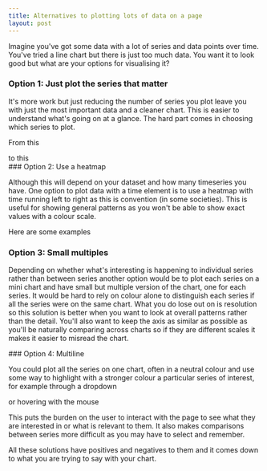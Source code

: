 ```yaml
---
title: Alternatives to plotting lots of data on a page
layout: post
---
```


Imagine you've got some data with a lot of series and data points over time. You've tried a line chart but there is just too much data. You want it to look good but what are your options for visualising it?

### Option 1: Just plot the series that matter

It's more work but just reducing the number of series you plot leave you with just the most important data and a cleaner chart. This is easier to understand what's going on at a glance. The hard part comes in choosing which series to plot.

From this
<div id="returntonormal5"></div>
<script src="https://cdn.ons.gov.uk/vendor/pym/1.3.2/pym.min.js"></script>
<script>

var parent = pym.Parent('returntonormal5', 'https://www.ons.gov.uk/visualisations/dvc1174/fig2/index.html', {});

</script>
to this
<div id="returntonormal2"></div>
<script>

var parent2 = pym.Parent('returntonormal2', 'https://www.ons.gov.uk/visualisations/dvc1188/returntonormal/index.html', {});

</script>
### Option 2: Use a heatmap

Although this will depend on your dataset and how many timeseries you have. One option to plot data with a time element is to use a heatmap with time running left to right as this is convention (in some societies). This is useful for showing general patterns as you won't be able to show exact values with a colour scale.

Here are some examples
<div id="heatmap2"></div>
<div id="heatmap1"></div>

### Option 3: Small multiples

Depending on whether what's interesting is happening to individual series rather than between series another option would be to plot each series on a mini chart and have small but multiple version of the chart, one for each series. It would be hard to rely on colour alone to distinguish each series if all the series were on the same chart. What you do lose out on is resolution so this solution is better when you want to look at overall patterns rather than the detail. You'll also want to keep the axis as similar as possible as you'll be naturally comparing across charts so if they are different scales it makes it easier to misread the chart.

<div id="smallmultiple">
</div>
### Option 4: Multiline

You could plot all the series on one chart, often in a neutral colour and use some way to highlight with a stronger colour a particular series of interest, for example through a dropdown

<div id="dropdown"></div>

or hovering with the mouse

<div id="dropdown2"></div>

This puts the burden on the user to interact with the page to see what they are interested in or what is relevant to them. It also makes comparisons between series more difficult as you may have to select and remember.

All these solutions have positives and negatives to them and it comes down to what you are trying to say with your chart.



<script>

pym.Parent('heatmap1', 'https://www.ons.gov.uk/visualisations/dvc1234/heatmap/index.html', {});

pym.Parent('heatmap2', 'https://www.ons.gov.uk/visualisations/dvc1263/figure-4-heatmap/index.html', {});

pym.Parent('smallmultiple', 'https://www.ons.gov.uk/visualisations/dvc1276/reasonstoleavehome/index.html', {});

pym.Parent('dropdown', 'https://www.ons.gov.uk/visualisations/dvc1273/vacsregional/index.html', {});

pym.Parent('dropdown2', 'https://www.ons.gov.uk/visualisations/dvc938/timeseriesmultiline2/index.html', {});
</script>

